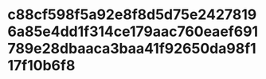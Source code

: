 # c88cf598f5a92e8f8d5d75e24278196a85e4dd1f314ce179aac760eaef691789e28dbaaca3baa41f92650da98f117f10b6f8